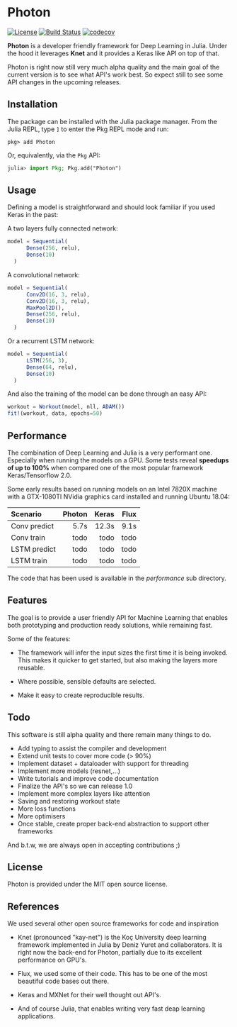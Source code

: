 
# Photon

[![License](http://img.shields.io/badge/license-MIT-brightgreen.svg?style=flat)](LICENSE.md)
[![Build Status](https://travis-ci.org/neurallayer/Photon.jl.svg?branch=master)](https://travis-ci.org/neurallayer/Photon.jl)
[![codecov](https://codecov.io/gh/neurallayer/Photon.jl/branch/master/graph/badge.svg)](https://codecov.io/gh/neurallayer/Photon.jl)

**Photon** is a developer friendly framework for Deep Learning in Julia. Under the hood
it leverages **Knet** and it provides a Keras like API on top of that.

Photon is right now still very much alpha quality and the main goal of the current
version is to see what API's work best. So expect still to see some API changes
in the upcoming releases.

## Installation
The package can be installed with the Julia package manager.
From the Julia REPL, type `]` to enter the Pkg REPL mode and run:

```
pkg> add Photon
```

Or, equivalently, via the `Pkg` API:

```julia
julia> import Pkg; Pkg.add("Photon")
```


## Usage
Defining a model is straightforward and should look familiar if you used Keras
in the past:  

A two layers fully connected network:

```julia
model = Sequential(
      Dense(256, relu),
      Dense(10)
  )
```

A convolutional network:

```julia
model = Sequential(
      Conv2D(16, 3, relu),
      Conv2D(16, 3, relu),
      MaxPool2D(),
      Dense(256, relu),
      Dense(10)
  )
```

Or a recurrent LSTM network:

```julia
model = Sequential(
      LSTM(256, 3),
      Dense(64, relu),
      Dense(10)
  )
```

And also the training of the model can be done through an
easy API:

```julia
workout = Workout(model, nll, ADAM())
fit!(workout, data, epochs=50)
```

## Performance
The combination of Deep Learning and Julia is a very performant one. Especially
when running the models on a GPU. Some tests reveal **speedups of up to 100%** when
compared one of the most popular framework Keras/Tensorflow 2.0.

Some early results based on running models on an Intel 7820X machine with a
GTX-1080TI NVidia graphics card installed and running Ubuntu 18.04:

|Scenario | Photon | Keras | Flux |
| :---    |   ---: |  ---: | ---: |
| Conv predict | 5.7s | 12.3s | 9.1s |
| Conv train | todo | todo | todo |
| LSTM predict | todo | todo | todo |
| LSTM train | todo | todo | todo |

The code that has been used is available in the *performance* sub directory.

## Features
The goal is to provide a user friendly API for Machine Learning that enables
both prototyping and production ready solutions, while remaining fast.

Some of the features:

- The framework will infer the input sizes the first time it is being invoked. This
  makes it quicker to get started, but also making the layers more reusable.

- Where possible, sensible defaults are selected.

- Make it easy to create reproducible results.

## Todo
This software is still alpha quality and there remain many things to do.

- Add typing to assist the compiler and development
- Extend unit tests to cover more code (> 90%)
- Implement dataset + dataloader with support for threading
- Implement more models (resnet,...)
- Write tutorials and improve code documentation
- Finalize the API's so we can release 1.0
- Implement more complex layers like attention
- Saving and restoring workout state
- More loss functions
- More optimisers
- Once stable, create proper back-end abstraction to support other frameworks

And b.t.w, we are always open in accepting contributions ;)

## License
Photon is provided under the MIT open source license.


## References
We used several other open source frameworks for code and inspiration

- Knet (pronounced "kay-net") is the Koç University deep learning framework
  implemented in Julia by Deniz Yuret and collaborators. It is right now the
  back-end for Photon, partially due to its excellent performance on GPU's.

- Flux, we used some of their code. This has to be one of the most
  beautiful code bases out there.

- Keras and MXNet for their well thought out API's.

- And of course Julia, that enables writing very fast deap learning applications.

